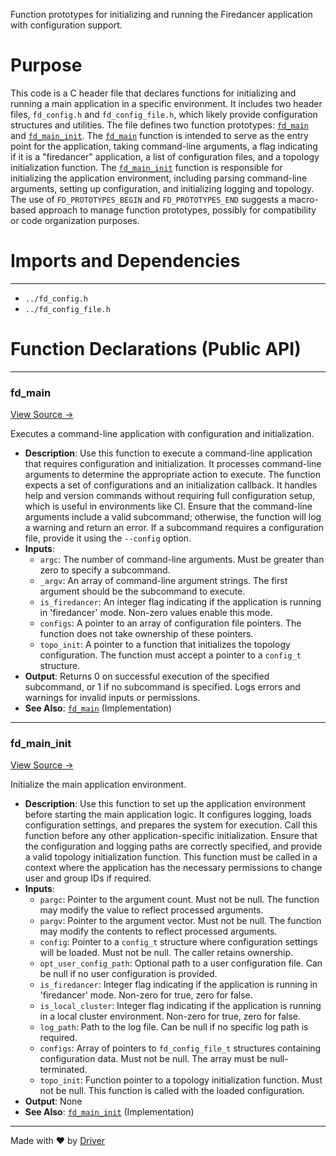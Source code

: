 <!--------------------------------------------------------------------------------->
<!-- IMPORTANT: This file is auto-generated by Driver (https://driver.ai). -------->
<!-- Manual edits may be overwritten on future commits. --------------------------->
<!--------------------------------------------------------------------------------->

Function prototypes for initializing and running the Firedancer application with configuration support.

# Purpose
This code is a C header file that declares functions for initializing and running a main application in a specific environment. It includes two header files, `fd_config.h` and `fd_config_file.h`, which likely provide configuration structures and utilities. The file defines two function prototypes: [`fd_main`](<#fd_main>) and [`fd_main_init`](<#fd_main_init>). The [`fd_main`](<#fd_main>) function is intended to serve as the entry point for the application, taking command-line arguments, a flag indicating if it is a "firedancer" application, a list of configuration files, and a topology initialization function. The [`fd_main_init`](<#fd_main_init>) function is responsible for initializing the application environment, including parsing command-line arguments, setting up configuration, and initializing logging and topology. The use of `FD_PROTOTYPES_BEGIN` and `FD_PROTOTYPES_END` suggests a macro-based approach to manage function prototypes, possibly for compatibility or code organization purposes.
# Imports and Dependencies

---
- `../fd_config.h`
- `../fd_config_file.h`


# Function Declarations (Public API)

---
### fd\_main<!-- {{#callable_declaration:fd_main}} -->
[View Source →](<../../../../../../src/app/shared/boot/fd_boot.h#L7>)

Executes a command-line application with configuration and initialization.
- **Description**: Use this function to execute a command-line application that requires configuration and initialization. It processes command-line arguments to determine the appropriate action to execute. The function expects a set of configurations and an initialization callback. It handles help and version commands without requiring full configuration setup, which is useful in environments like CI. Ensure that the command-line arguments include a valid subcommand; otherwise, the function will log a warning and return an error. If a subcommand requires a configuration file, provide it using the `--config` option.
- **Inputs**:
    - `argc`: The number of command-line arguments. Must be greater than zero to specify a subcommand.
    - `_argv`: An array of command-line argument strings. The first argument should be the subcommand to execute.
    - `is_firedancer`: An integer flag indicating if the application is running in 'firedancer' mode. Non-zero values enable this mode.
    - `configs`: A pointer to an array of configuration file pointers. The function does not take ownership of these pointers.
    - `topo_init`: A pointer to a function that initializes the topology configuration. The function must accept a pointer to a `config_t` structure.
- **Output**: Returns 0 on successful execution of the specified subcommand, or 1 if no subcommand is specified. Logs errors and warnings for invalid inputs or permissions.
- **See Also**: [`fd_main`](<fd_boot.c.md#fd_main>)  (Implementation)


---
### fd\_main\_init<!-- {{#callable_declaration:fd_main_init}} -->
[View Source →](<../../../../../../src/app/shared/boot/fd_boot.h#L16>)

Initialize the main application environment.
- **Description**: Use this function to set up the application environment before starting the main application logic. It configures logging, loads configuration settings, and prepares the system for execution. Call this function before any other application-specific initialization. Ensure that the configuration and logging paths are correctly specified, and provide a valid topology initialization function. This function must be called in a context where the application has the necessary permissions to change user and group IDs if required.
- **Inputs**:
    - `pargc`: Pointer to the argument count. Must not be null. The function may modify the value to reflect processed arguments.
    - `pargv`: Pointer to the argument vector. Must not be null. The function may modify the contents to reflect processed arguments.
    - `config`: Pointer to a `config_t` structure where configuration settings will be loaded. Must not be null. The caller retains ownership.
    - `opt_user_config_path`: Optional path to a user configuration file. Can be null if no user configuration is provided.
    - `is_firedancer`: Integer flag indicating if the application is running in 'firedancer' mode. Non-zero for true, zero for false.
    - `is_local_cluster`: Integer flag indicating if the application is running in a local cluster environment. Non-zero for true, zero for false.
    - `log_path`: Path to the log file. Can be null if no specific log path is required.
    - `configs`: Array of pointers to `fd_config_file_t` structures containing configuration data. Must not be null. The array must be null-terminated.
    - `topo_init`: Function pointer to a topology initialization function. Must not be null. This function is called with the loaded configuration.
- **Output**: None
- **See Also**: [`fd_main_init`](<fd_boot.c.md#fd_main_init>)  (Implementation)



---
Made with ❤️ by [Driver](https://www.driver.ai/)